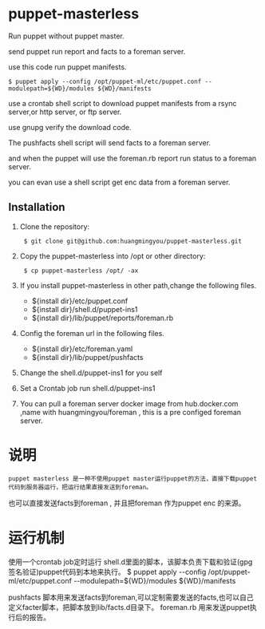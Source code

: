puppet-masterless
=================

Run puppet without puppet master. 

send puppet run report and facts to a foreman server.

use  this code run puppet manifests.

	$ puppet apply --config /opt/puppet-ml/etc/puppet.conf --modulepath=${WD}/modules ${WD}/manifests

use a crontab shell script to download puppet manifests from a rsync server,or http server, or ftp server.

use gnupg verify the download code.

The pushfacts shell script will send facts to a foreman server.

and when the puppet will use the foreman.rb report run status to a foreman server.

you can evan use a shell script get enc data from a foreman server. 






Installation
------------

1. Clone the repository:

        $ git clone git@github.com:huangmingyou/puppet-masterless.git


2. Copy the puppet-masterless into /opt or other directory:


        $ cp puppet-masterless /opt/ -ax

3. If you install puppet-masterless in other path,change the following files.
	
	* ${install dir}/etc/puppet.conf  
	* ${install dir}/shell.d/puppet-ins1
	* ${install dir}/lib/puppet/reports/foreman.rb
	

4. Config the foreman url in the following files.

	* ${install dir}/etc/foreman.yaml
	* ${install dir}/lib/puppet/pushfacts

5. Change the shell.d/puppet-ins1 for you self
6. Set a Crontab job run shell.d/puppet-ins1
7. You can pull a foreman server docker image from hub.docker.com ,name with huangmingyou/foreman , this is a pre configed foreman server.


说明
====

    puppet masterless 是一种不使用puppet master运行puppet的方法，直接下载puppet 代码到服务器运行，把运行结果直接发送到foreman。
也可以直接发送facts到foreman , 并且把foreman 作为puppet enc 的来源。

运行机制
========

使用一个crontab job定时运行 shell.d里面的脚本，该脚本负责下载和验证(gpg 签名验证)puppet代码到本地来执行。
        $ puppet apply --config /opt/puppet-ml/etc/puppet.conf --modulepath=${WD}/modules ${WD}/manifests

pushfacts 脚本用来发送facts到foreman,可以定制需要发送的facts,也可以自己定义facter脚本，把脚本放到lib/facts.d目录下。
foreman.rb 用来发送puppet执行后的报告。
